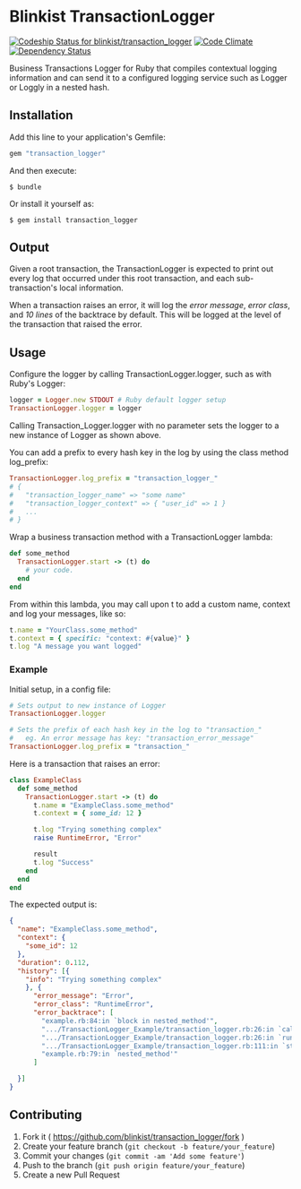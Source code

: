 # Blinkist TransactionLogger
[ ![Codeship Status for blinkist/transaction_logger](https://codeship.com/projects/fb9745c0-edc7-0132-b6b1-1efd3f886df2/status?branch=master)](https://codeship.com/projects/84119) [![Code Climate](https://codeclimate.com/github/blinkist/transaction_logger/badges/gpa.svg)](https://codeclimate.com/github/blinkist/transaction_logger) [![Dependency Status](https://www.versioneye.com/ruby/transaction_logger/badge.svg)](https://www.versioneye.com/ruby/transaction_logger/)

Business Transactions Logger for Ruby that compiles contextual logging information and can send it to a configured logging service such as Logger or Loggly in a nested hash.

## Installation

Add this line to your application's Gemfile:

```ruby
gem "transaction_logger"
```

And then execute:

    $ bundle

Or install it yourself as:

    $ gem install transaction_logger

## Output

Given a root transaction, the TransactionLogger is expected to print out every log that occurred under this root transaction, and each sub-transaction's local information.

When a transaction raises an error, it will log the *error message*, *error class*, and *10 lines* of the backtrace by default. This will be logged at the level of the transaction that raised the error.

## Usage

Configure the logger by calling TransactionLogger.logger, such as with Ruby's Logger:

```ruby
logger = Logger.new STDOUT # Ruby default logger setup
TransactionLogger.logger = logger
```

Calling Transaction_Logger.logger with no parameter sets the logger to a new instance of Logger as shown above.

You can add a prefix to every hash key in the log by using the class method log_prefix:

```ruby
TransactionLogger.log_prefix = "transaction_logger_"
# {
#   "transaction_logger_name" => "some name"
#   "transaction_logger_context" => { "user_id" => 1 }
#   ...
# }
```

Wrap a business transaction method with a TransactionLogger lambda:

```ruby
def some_method
  TransactionLogger.start -> (t) do
    # your code.
  end
end
```

From within this lambda, you may call upon t to add a custom name, context and log your messages, like so:

```ruby
t.name = "YourClass.some_method"
t.context = { specific: "context: #{value}" }
t.log "A message you want logged"
```

### Example

Initial setup, in a config file:

```ruby
# Sets output to new instance of Logger
TransactionLogger.logger

# Sets the prefix of each hash key in the log to "transaction_"
#   eg. An error message has key: "transaction_error_message"
TransactionLogger.log_prefix = "transaction_"
```

Here is a transaction that raises an error:

```ruby
class ExampleClass
  def some_method
    TransactionLogger.start -> (t) do
      t.name = "ExampleClass.some_method"
      t.context = { some_id: 12 }

      t.log "Trying something complex"
      raise RuntimeError, "Error"

      result
      t.log "Success"
    end
  end
end
```

The expected output is:

```json
{
  "name": "ExampleClass.some_method",
  "context": {
    "some_id": 12
  },
  "duration": 0.112,
  "history": [{
    "info": "Trying something complex"
    }, {
      "error_message": "Error",
      "error_class": "RuntimeError",
      "error_backtrace": [
        "example.rb:84:in `block in nested_method'",
        ".../TransactionLogger_Example/transaction_logger.rb:26:in `call'",
        ".../TransactionLogger_Example/transaction_logger.rb:26:in `run'",
        ".../TransactionLogger_Example/transaction_logger.rb:111:in `start'",
        "example.rb:79:in `nested_method'"
      ]

  }]
}
```

## Contributing

1. Fork it ( https://github.com/blinkist/transaction_logger/fork )
2. Create your feature branch (`git checkout -b feature/your_feature`)
3. Commit your changes (`git commit -am 'Add some feature'`)
4. Push to the branch (`git push origin feature/your_feature`)
5. Create a new Pull Request
